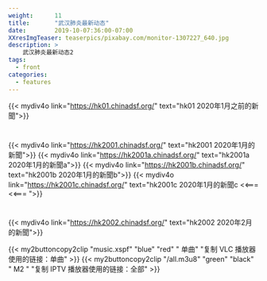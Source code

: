 ```yaml
---
weight:      11
title:       "武汉肺炎最新动态"
date:        2019-10-07:36:00-07:00
XXresImgTeaser: teaserpics/pixabay.com/monitor-1307227_640.jpg
description: >
    武汉肺炎最新动态2
tags:
  - front
categories:
  - features
---
```



{{< mydiv4o link="https://hk01.chinadsf.org/"    text="hk01    2020年1月之前的新聞">}}

#

{{< mydiv4o link="https://hk2001.chinadsf.org/"  text="hk2001  2020年1月的新聞">}}
{{< mydiv4o link="https://hk2001a.chinadsf.org/" text="hk2001a 2020年1月的新聞a">}}
{{< mydiv4o link="https://hk2001b.chinadsf.org/" text="hk2001b 2020年1月的新聞b">}}
{{< mydiv4o link="https://hk2001c.chinadsf.org/" text="hk2001c 2020年1月的新聞c <<===  <<=== ">}}

#

{{< mydiv4o link="https://hk2002.chinadsf.org/"  text="hk2002  2020年2月的新聞">}}

{{< my2buttoncopy2clip "music.xspf"        "blue"   "red"    " 单曲"  "复制 VLC 播放器使用的链接：单曲" >}} {{< my2buttoncopy2clip      "/all.m3u8"         "green"  "black"  " M2 "    "复制 IPTV 播放器使用的链接：全部" >}} 
